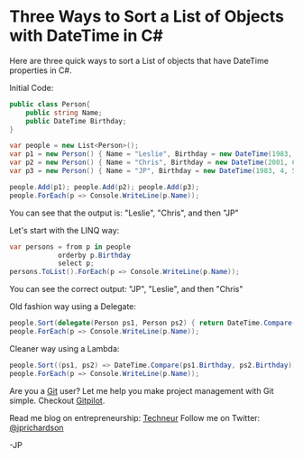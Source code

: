 <!--
author: JP Richardson
publish: Thu Sep 09 2010 19:57:22 GMT-0500 (CDT)
status: publish
type: post
link: https://procbits.wordpress.com/2010/09/09/three-ways-to-sort-a-list-of-objects-with-datetime-in-c/
tags: C#
slug: 2010/09/09/three-ways-to-sort-a-list-of-objects-with-datetime-in-c
-->

Three Ways to Sort a List of Objects with DateTime in C#
========================================================

Here are three quick ways to sort a List of objects that have DateTime
properties in C\#.

Initial Code:

```csharp
public class Person{
    public string Name;
    public DateTime Birthday;
}

var people = new List<Person>();
var p1 = new Person() { Name = "Leslie", Birthday = new DateTime(1983, 9, 4) };
var p2 = new Person() { Name = "Chris", Birthday = new DateTime(2001, 6, 19) };
var p3 = new Person() { Name = "JP", Birthday = new DateTime(1983, 4, 5) };

people.Add(p1); people.Add(p2); people.Add(p3);
people.ForEach(p => Console.WriteLine(p.Name));
```

You can see that the output is: "Leslie", "Chris", and then "JP"

Let's start with the LINQ way:

```csharp
var persons = from p in people
            orderby p.Birthday
            select p;
persons.ToList().ForEach(p => Console.WriteLine(p.Name));
```

You can see the correct output: "JP", "Leslie", and then "Chris"

Old fashion way using a Delegate:

```csharp
people.Sort(delegate(Person ps1, Person ps2) { return DateTime.Compare(ps1.Birthday, ps2.Birthday); });
people.ForEach(p => Console.WriteLine(p.Name));
```

Cleaner way using a Lambda:

```csharp
people.Sort((ps1, ps2) => DateTime.Compare(ps1.Birthday, ps2.Birthday));
people.ForEach(p => Console.WriteLine(p.Name));
```

Are you a [Git](http://gitpilot.com) user? Let me help you make project
management with Git simple. Checkout [Gitpilot](http://gitpilot.com).

Read me blog on entrepreneurship: [Techneur](http://techneur.com) Follow
me on Twitter: [@jprichardson](http://twitter.com/jprichardson)

-JP
